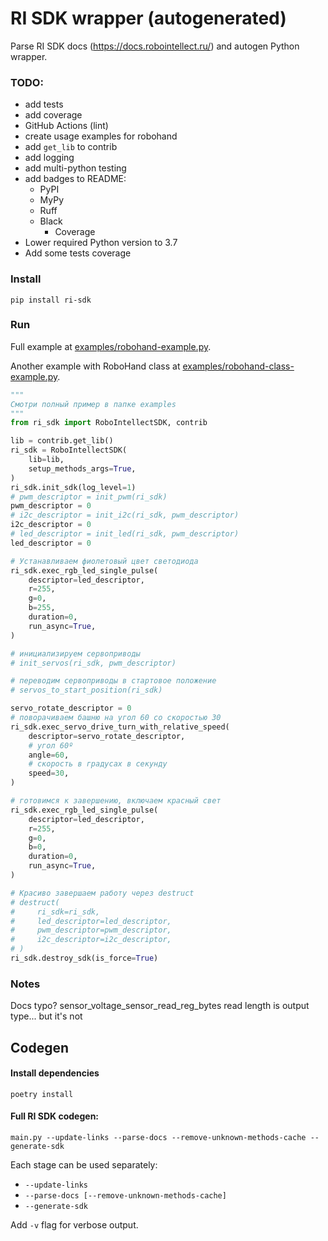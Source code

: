 # RI SDK wrapper (autogenerated)

Parse RI SDK docs (https://docs.robointellect.ru/) and autogen Python wrapper.

### TODO:

- add tests
- add coverage
- GitHub Actions (lint)
- create usage examples for robohand
- add `get_lib` to contrib
- add logging
- add multi-python testing
- add badges to README:
  - PyPI
  - MyPy
  - Ruff
  - Black
    - Coverage
- Lower required Python version to 3.7
- Add some tests coverage

### Install

```shell
pip install ri-sdk
```

### Run


Full example at [examples/robohand-example.py](https://github.com/mahenzon/ri-sdk-python-wrapper/blob/master/examples/robohand-example.py).

Another example with RoboHand class at [examples/robohand-class-example.py](https://github.com/mahenzon/ri-sdk-python-wrapper/blob/master/examples/robohand-class-example.py).

```python
"""
Смотри полный пример в папке examples
"""
from ri_sdk import RoboIntellectSDK, contrib

lib = contrib.get_lib()
ri_sdk = RoboIntellectSDK(
    lib=lib,
    setup_methods_args=True,
)
ri_sdk.init_sdk(log_level=1)
# pwm_descriptor = init_pwm(ri_sdk)
pwm_descriptor = 0
# i2c_descriptor = init_i2c(ri_sdk, pwm_descriptor)
i2c_descriptor = 0
# led_descriptor = init_led(ri_sdk, pwm_descriptor)
led_descriptor = 0

# Устанавливаем фиолетовый цвет светодиода
ri_sdk.exec_rgb_led_single_pulse(
    descriptor=led_descriptor,
    r=255,
    g=0,
    b=255,
    duration=0,
    run_async=True,
)

# инициализируем сервоприводы
# init_servos(ri_sdk, pwm_descriptor)

# переводим сервоприводы в стартовое положение
# servos_to_start_position(ri_sdk)

servo_rotate_descriptor = 0
# поворачиваем башню на угол 60 со скоростью 30
ri_sdk.exec_servo_drive_turn_with_relative_speed(
    descriptor=servo_rotate_descriptor,
    # угол 60º
    angle=60,
    # скорость в градусах в секунду
    speed=30,
)

# готовимся к завершению, включаем красный свет
ri_sdk.exec_rgb_led_single_pulse(
    descriptor=led_descriptor,
    r=255,
    g=0,
    b=0,
    duration=0,
    run_async=True,
)

# Красиво завершаем работу через destruct
# destruct(
#     ri_sdk=ri_sdk,
#     led_descriptor=led_descriptor,
#     pwm_descriptor=pwm_descriptor,
#     i2c_descriptor=i2c_descriptor,
# )
ri_sdk.destroy_sdk(is_force=True)
```

### Notes

Docs typo? sensor_voltage_sensor_read_reg_bytes read length is output type... but it's not

## Codegen

#### Install dependencies

```shell
poetry install
```

#### Full RI SDK codegen:

```shell
main.py --update-links --parse-docs --remove-unknown-methods-cache --generate-sdk
```

Each stage can be used separately:

- `--update-links`
- `--parse-docs [--remove-unknown-methods-cache]`
- `--generate-sdk`

Add `-v` flag for verbose output.
